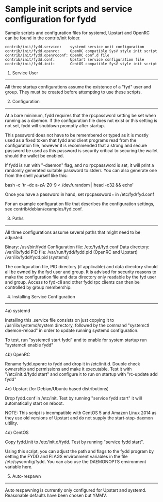 Sample init scripts and service configuration for fydd
==========================================================

Sample scripts and configuration files for systemd, Upstart and OpenRC
can be found in the contrib/init folder.

    contrib/init/fydd.service:    systemd service unit configuration
    contrib/init/fydd.openrc:     OpenRC compatible SysV style init script
    contrib/init/fydd.openrcconf: OpenRC conf.d file
    contrib/init/fydd.conf:       Upstart service configuration file
    contrib/init/fydd.init:       CentOS compatible SysV style init script

1. Service User
---------------------------------

All three startup configurations assume the existence of a "fyd" user
and group.  They must be created before attempting to use these scripts.

2. Configuration
---------------------------------

At a bare minimum, fydd requires that the rpcpassword setting be set
when running as a daemon.  If the configuration file does not exist or this
setting is not set, fydd will shutdown promptly after startup.

This password does not have to be remembered or typed as it is mostly used
as a fixed token that fydd and client programs read from the configuration
file, however it is recommended that a strong and secure password be used
as this password is security critical to securing the wallet should the
wallet be enabled.

If fydd is run with "-daemon" flag, and no rpcpassword is set, it will
print a randomly generated suitable password to stderr.  You can also
generate one from the shell yourself like this:

bash -c 'tr -dc a-zA-Z0-9 < /dev/urandom | head -c32 && echo'

Once you have a password in hand, set rpcpassword= in /etc/fyd/fyd.conf

For an example configuration file that describes the configuration settings,
see contrib/debian/examples/fyd.conf.

3. Paths
---------------------------------

All three configurations assume several paths that might need to be adjusted.

Binary:              /usr/bin/fydd
Configuration file:  /etc/fyd/fyd.conf
Data directory:      /var/lib/fydd
PID file:            /var/run/fydd/fydd.pid (OpenRC and Upstart)
                     /var/lib/fydd/fydd.pid (systemd)

The configuration file, PID directory (if applicable) and data directory
should all be owned by the fyd user and group.  It is advised for security
reasons to make the configuration file and data directory only readable by the
fyd user and group.  Access to fyd-cli and other fydd rpc clients
can then be controlled by group membership.

4. Installing Service Configuration
-----------------------------------

4a) systemd

Installing this .service file consists on just copying it to
/usr/lib/systemd/system directory, followed by the command
"systemctl daemon-reload" in order to update running systemd configuration.

To test, run "systemctl start fydd" and to enable for system startup run
"systemctl enable fydd"

4b) OpenRC

Rename fydd.openrc to fydd and drop it in /etc/init.d.  Double
check ownership and permissions and make it executable.  Test it with
"/etc/init.d/fydd start" and configure it to run on startup with
"rc-update add fydd"

4c) Upstart (for Debian/Ubuntu based distributions)

Drop fydd.conf in /etc/init.  Test by running "service fydd start"
it will automatically start on reboot.

NOTE: This script is incompatible with CentOS 5 and Amazon Linux 2014 as they
use old versions of Upstart and do not supply the start-stop-daemon uitility.

4d) CentOS

Copy fydd.init to /etc/init.d/fydd. Test by running "service fydd start".

Using this script, you can adjust the path and flags to the fydd program by
setting the FYDD and FLAGS environment variables in the file
/etc/sysconfig/fydd. You can also use the DAEMONOPTS environment variable here.

5. Auto-respawn
-----------------------------------

Auto respawning is currently only configured for Upstart and systemd.
Reasonable defaults have been chosen but YMMV.
